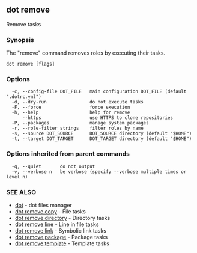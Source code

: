 ## dot remove

Remove tasks

### Synopsis

The "remove" command removes roles by executing their tasks.

```
dot remove [flags]
```

### Options

```
  -c, --config-file DOT_FILE   main configuration DOT_FILE (default ".dotrc.yml")
  -d, --dry-run                do not execute tasks
  -F, --force                  force execution
  -h, --help                   help for remove
      --https                  use HTTPS to clone repositories
  -P, --packages               manage system packages
  -r, --role-filter strings    filter roles by name
  -s, --source DOT_SOURCE      DOT_SOURCE directory (default "$HOME")
  -t, --target DOT_TARGET      DOT_TARGET directory (default "$HOME")
```

### Options inherited from parent commands

```
  -q, --quiet       do not output
  -v, --verbose n   be verbose (specify --verbose multiple times or level n)
```

### SEE ALSO

* [dot](dot.md)	 - dot files manager
* [dot remove copy](dot_remove_copy.md)	 - File tasks
* [dot remove directory](dot_remove_directory.md)	 - Directory tasks
* [dot remove line](dot_remove_line.md)	 - Line in file tasks
* [dot remove link](dot_remove_link.md)	 - Symbolic link tasks
* [dot remove package](dot_remove_package.md)	 - Package tasks
* [dot remove template](dot_remove_template.md)	 - Template tasks


